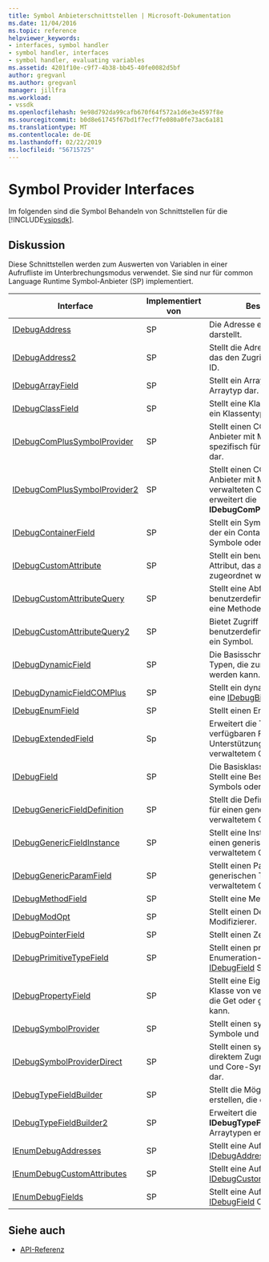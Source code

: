 ```yaml
---
title: Symbol Anbieterschnittstellen | Microsoft-Dokumentation
ms.date: 11/04/2016
ms.topic: reference
helpviewer_keywords:
- interfaces, symbol handler
- symbol handler, interfaces
- symbol handler, evaluating variables
ms.assetid: 4201f10e-c9f7-4b38-bb45-40fe0082d5bf
author: gregvanl
ms.author: gregvanl
manager: jillfra
ms.workload:
- vssdk
ms.openlocfilehash: 9e98d792da99cafb670f64f572a1d6e3e4597f8e
ms.sourcegitcommit: b0d8e61745f67bd1f7ecf7fe080a0fe73ac6a181
ms.translationtype: MT
ms.contentlocale: de-DE
ms.lasthandoff: 02/22/2019
ms.locfileid: "56715725"
---
```

# <a name="symbol-provider-interfaces"></a>Symbol Provider Interfaces
Im folgenden sind die Symbol Behandeln von Schnittstellen für die [!INCLUDE[vsipsdk](../../../extensibility/includes/vsipsdk_md.md)].

## <a name="discussion"></a>Diskussion
 Diese Schnittstellen werden zum Auswerten von Variablen in einer Aufrufliste im Unterbrechungsmodus verwendet. Sie sind nur für common Language Runtime Symbol-Anbieter (SP) implementiert.

|Interface|Implementiert von|Beschreibung|
|---------------|--------------------|-----------------|
|[IDebugAddress](../../../extensibility/debugger/reference/idebugaddress.md)|SP|Die Adresse eines Elements darstellt.|
|[IDebugAddress2](../../../extensibility/debugger/reference/idebugaddress2.md)|SP|Stellt die Adresse eines Elements, das den Zugriff auf die Prozess-ID.|
|[IDebugArrayField](../../../extensibility/debugger/reference/idebugarrayfield.md)|SP|Stellt ein Array Symbol oder Arraytyp dar.|
|[IDebugClassField](../../../extensibility/debugger/reference/idebugclassfield.md)|SP|Stellt eine Klasse Symbol oder ein Klassentyp dar.|
|[IDebugComPlusSymbolProvider](../../../extensibility/debugger/reference/idebugcomplussymbolprovider.md)|SP|Stellt einen COM+-Symbol-Anbieter mit Methoden, die spezifisch für verwalteten Code dar.|
|[IDebugComPlusSymbolProvider2](../../../extensibility/debugger/reference/idebugcomplussymbolprovider2.md)|SP|Stellt einen COM+-Symbol-Anbieter mit Methoden, die auf verwalteten Code beziehen, und erweitert die **IDebugComPlusSymbolProvider**.|
|[IDebugContainerField](../../../extensibility/debugger/reference/idebugcontainerfield.md)|SP|Stellt ein Symbol oder ein Typ, der ein Container für andere Symbole oder Typen ist.|
|[IDebugCustomAttribute](../../../extensibility/debugger/reference/idebugcustomattribute.md)|SP|Stellt ein benutzerdefiniertes Attribut, das auf ein Symbol zugeordnet werden kann.|
|[IDebugCustomAttributeQuery](../../../extensibility/debugger/reference/idebugcustomattributequery.md)|SP|Stellt eine Abfrage für die benutzerdefinierten Attribute für eine Methode oder einen Typ dar.|
|[IDebugCustomAttributeQuery2](../../../extensibility/debugger/reference/idebugcustomattributequery2.md)|SP|Bietet Zugriff auf benutzerdefinierte Attribute auf ein Symbol.|
|[IDebugDynamicField](../../../extensibility/debugger/reference/idebugdynamicfield.md)|SP|Die Basisschnittstelle für alle Typen, die zur Laufzeit bestimmt werden kann.|
|[IDebugDynamicFieldCOMPlus](../../../extensibility/debugger/reference/idebugdynamicfieldcomplus.md)|SP|Stellt ein dynamisches Feld für eine [IDebugBinder](../../../extensibility/debugger/reference/idebugbinder.md) Objekt.|
|[IDebugEnumField](../../../extensibility/debugger/reference/idebugenumfield.md)|SP|Stellt einen Enumerationstyp dar.|
|[IDebugExtendedField](../../../extensibility/debugger/reference/idebugextendedfield.md)|Sp|Erweitert die Typen der verfügbaren Felder zur Unterstützung von Generika mit verwaltetem Code.|
|[IDebugField](../../../extensibility/debugger/reference/idebugfield.md)|SP|Die Basisklasse für alle Felder; Stellt eine Beschreibung eines Symbols oder einen Typ dar.|
|[IDebugGenericFieldDefinition](../../../extensibility/debugger/reference/idebuggenericfielddefinition.md)|SP|Stellt die Definition eines Felds für einen generischen Typ von verwaltetem Code dar.|
|[IDebugGenericFieldInstance](../../../extensibility/debugger/reference/idebuggenericfieldinstance.md)|SP|Stellt eine Instanz eines Felds für einen generischen Typ von verwaltetem Code.|
|[IDebugGenericParamField](../../../extensibility/debugger/reference/idebuggenericparamfield.md)|SP|Stellt einen Parameter für einen generischen Typ von verwaltetem Code.|
|[IDebugMethodField](../../../extensibility/debugger/reference/idebugmethodfield.md)|SP|Stellt eine Methode dar.|
|[IDebugModOpt](../../../extensibility/debugger/reference/idebugmodopt.md)|SP|Stellt einen Debug-Optionaler Modifizierer.|
|[IDebugPointerField](../../../extensibility/debugger/reference/idebugpointerfield.md)|SP|Stellt einen Zeiger.|
|[IDebugPrimitiveTypeField](../../../extensibility/debugger/reference/idebugprimitivetypefield.md)|SP|Stellt einen primitiven Typ Enumeration-Wert aus einer [IDebugField](../../../extensibility/debugger/reference/idebugfield.md) Schnittstelle.|
|[IDebugPropertyField](../../../extensibility/debugger/reference/idebugpropertyfield.md)|SP|Stellt eine Eigenschaft einer Klasse von verwaltetem Code, die Get oder gesetzt werden kann.|
|[IDebugSymbolProvider](../../../extensibility/debugger/reference/idebugsymbolprovider.md)|SP|Stellt einen symbolanbieter, der Symbole und Typen bereitstellt.|
|[IDebugSymbolProviderDirect](../../../extensibility/debugger/reference/idebugsymbolproviderdirect.md)|SP|Stellt einen symbolanbieter mit direktem Zugriff auf Metadaten und Core-Symbol-Schnittstellen dar.|
|[IDebugTypeFieldBuilder](../../../extensibility/debugger/reference/idebugtypefieldbuilder.md)|SP|Stellt die Möglichkeit, ein Feld erstellen, die einen Typ darstellt.|
|[IDebugTypeFieldBuilder2](../../../extensibility/debugger/reference/idebugtypefieldbuilder2.md)|SP|Erweitert die **IDebugTypeFieldBuilder** Arraytypen erstellen können.|
|[IEnumDebugAddresses](../../../extensibility/debugger/reference/ienumdebugaddresses.md)|SP|Stellt eine Auflistung von [IDebugAddress](../../../extensibility/debugger/reference/idebugaddress.md) Objekte.|
|[IEnumDebugCustomAttributes](../../../extensibility/debugger/reference/ienumdebugcustomattributes.md)|SP|Stellt eine Auflistung von [IDebugCustomAttribute](../../../extensibility/debugger/reference/idebugcustomattribute.md) Objekte.|
|[IEnumDebugFields](../../../extensibility/debugger/reference/ienumdebugfields.md)|SP|Stellt eine Auflistung von [IDebugField](../../../extensibility/debugger/reference/idebugfield.md) Objekte.|

## <a name="see-also"></a>Siehe auch
- [API-Referenz](../../../extensibility/debugger/reference/api-reference-visual-studio-debugging.md)